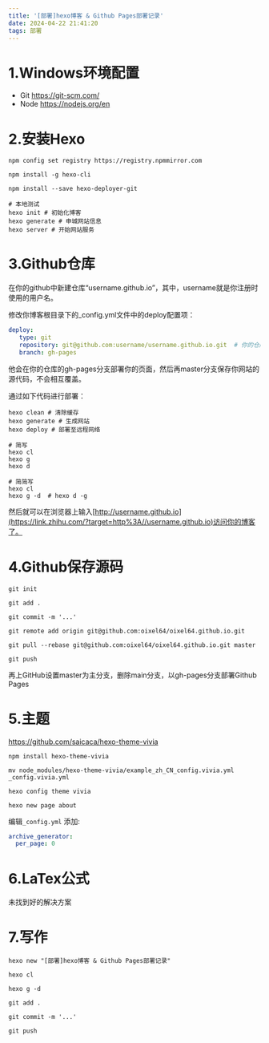 ```yaml
---
title: '[部署]hexo博客 & Github Pages部署记录'
date: 2024-04-22 21:41:20
tags: 部署
---
```


# 1.Windows环境配置

- Git https://git-scm.com/
- Node https://nodejs.org/en

# 2.安装Hexo

```shell
npm config set registry https://registry.npmmirror.com

npm install -g hexo-cli

npm install --save hexo-deployer-git

# 本地测试
hexo init # 初始化博客
hexo generate # 申城网站信息
hexo server # 开始网站服务
```

# 3.Github仓库

在你的github中新建仓库“username.github.io”，其中，username就是你注册时使用的用户名。

修改你博客根目录下的_config.yml文件中的deploy配置项：

```yaml
deploy:
   type: git
   repository: git@github.com:username/username.github.io.git  # 你的仓库地址
   branch: gh-pages
```

他会在你的仓库的gh-pages分支部署你的页面，然后再master分支保存你网站的源代码，不会相互覆盖。

通过如下代码进行部署：

```shell
hexo clean # 清除缓存
hexo generate # 生成网站
hexo deploy # 部署至远程网络

# 简写
hexo cl
hexo g
hexo d

# 简简写
hexo cl
hexo g -d  # hexo d -g
```

然后就可以在浏览器上输入[http://username.github.io](https://link.zhihu.com/?target=http%3A//username.github.io)访问你的博客了。

# 4.Github保存源码

```shell
git init

git add .

git commit -m '...'

git remote add origin git@github.com:oixel64/oixel64.github.io.git

git pull --rebase git@github.com:oixel64/oixel64.github.io.git master

git push
```

再上GitHub设置master为主分支，删除main分支，以gh-pages分支部署Github Pages

# 5.主题

https://github.com/saicaca/hexo-theme-vivia

```shell
npm install hexo-theme-vivia

mv node_modules/hexo-theme-vivia/example_zh_CN_config.vivia.yml _config.vivia.yml

hexo config theme vivia

hexo new page about
```

编辑`_config.yml` 添加:

```yaml
archive_generator:
  per_page: 0
```

# 6.LaTex公式

未找到好的解决方案

# 7.写作

```shell
hexo new "[部署]hexo博客 & Github Pages部署记录"

hexo cl

hexo g -d

git add .

git commit -m '...'

git push
```

